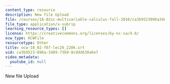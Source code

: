 ```yaml
---
content_type: resource
description: New file Upload
file: /courses/18-02sc-multivariable-calculus-fall-2010/ca3b9523096a348973b98cddd630a6e7_ocw-18_02-f07-lec26_220k.srt
file_type: application/x-subrip
learning_resource_types: []
license: https://creativecommons.org/licenses/by-nc-sa/4.0/
ocw_type: OCWFile
resourcetype: Other
title: ocw-18_02-f07-lec26_220k.srt
uid: ca3b9523-096a-3489-73b9-8cddd630a6e7
video_metadata:
  youtube_id: null
---
```

New file Upload